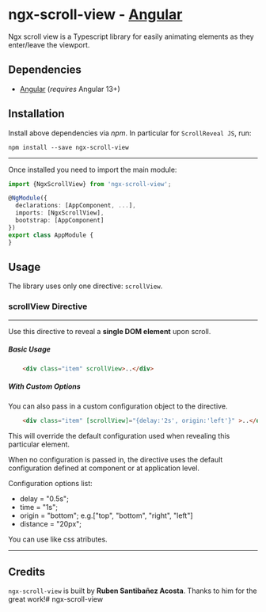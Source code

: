 
# ngx-scroll-view - [Angular](http://angular.io/) 


Ngx scroll view is a Typescript library for easily animating elements as they enter/leave the viewport.


## Dependencies

* [Angular](https://angular.io) (*requires* Angular 13+)


## Installation

Install above dependencies via *npm*. In particular for `ScrollReveal JS`, run:

```shell
npm install --save ngx-scroll-view
```

---

Once installed you need to import the main module:



```ts
import {NgxScrollView} from 'ngx-scroll-view';

@NgModule({
  declarations: [AppComponent, ...],
  imports: [NgxScrollView],  
  bootstrap: [AppComponent]
})
export class AppModule {
}
```

## Usage

The library uses only one directive: `scrollView`.

### scrollView Directive

---

Use this directive to reveal a **single DOM element** upon scroll.

##### Basic Usage

```html
    <div class="item" scrollView>..</div>
```

##### With Custom Options

You can also pass in a custom configuration object to the directive.

```html
    <div class="item" [scrollView]="{delay:'2s', origin:'left'}" >..</div>
```

This will override the default configuration used when revealing this particular element.

When no configuration is passed in, the directive uses the default configuration defined at component or at application level.

Configuration options list: 

- delay = "0.5s";
-  time = "1s";
-  origin = "bottom";   e.g.["top", "bottom", "right", "left"]
-  distance = "20px";

 You can use like css atributes.


---

## Credits

`ngx-scroll-view` is built by **Ruben Santibañez Acosta**. Thanks to him for the great work!# ngx-scroll-view

